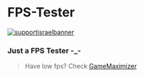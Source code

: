# FPS-Tester
[![supportisraelbanner](https://i.imagesup.co/images2/8e6cc77363c700198839ae0da7d7fe2409f07647.png)](https://github.com/TheYali1/support-israel-banner/tree/main)
### Just a FPS Tester -_-
> Have low fps?
> Check [GameMaximizer](https://github.com/TheYali1/GameMaximizer)

